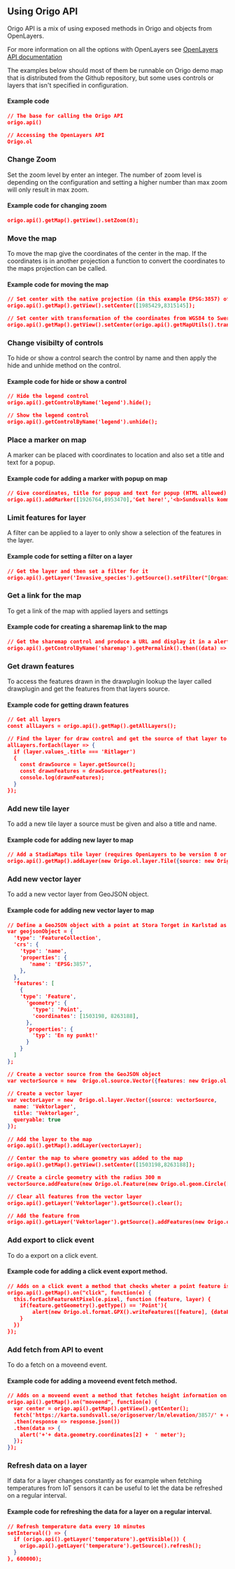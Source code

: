 ## Using Origo API

Origo API is a mix of using exposed methods in Origo and objects from OpenLayers.

For more information on all the options with OpenLayers see [OpenLayers API documentation](https://openlayers.org/en/latest/apidoc/)

The examples below should most of them be runnable on Origo demo map that is distributed from the Github repository, but some uses controls or layers that isn't specified in configuration.

#### Example code

```json
// The base for calling the Origo API
origo.api()

// Accessing the OpenLayers API
Origo.ol
```

### Change Zoom
Set the zoom level by enter an integer. The number of zoom level is depending on the configuration and setting a higher number than max zoom will only result in max zoom.

#### Example code for changing zoom

```json
origo.api().getMap().getView().setZoom(8);
```

### Move the map
To move the map give the coordinates of the center in the map. If the coordinates is in another projection a function to convert the coordinates to the maps projection can be called.

#### Example code for moving the map

```json
// Set center with the native projection (in this example EPSG:3857) of the map
origo.api().getMap().getView().setCenter([1985429,8315145]);

// Set center with transformation of the coordinates from WGS84 to Sweref 99 TM
origo.api().getMap().getView().setCenter(origo.api().getMapUtils().transformCoordinate([13.5,59.38],'EPSG:4326','EPSG:3006'));
```

### Change visibilty of controls
To hide or show a control search the control by name and then apply the hide and unhide method on the control.

#### Example code for hide or show a control

```json
// Hide the legend control
origo.api().getControlByName('legend').hide();

// Show the legend control
origo.api().getControlByName('legend').unhide();
```

### Place a marker on map
A marker can be placed with coordinates to location and also set a title and text for a popup.

#### Example code for adding a marker with popup on map

```json
// Give coordinates, title for popup and text for popup (HTML allowed)
origo.api().addMarker([1926764,8953470],'Get here!','<b>Sundsvalls kommun</b><br/>Norrmalmsgatan 4<br/>851 85 Sundsvall');
```

### Limit features for layer
A filter can be applied to a layer to only show a selection of the features in the layer.

#### Example code for setting a filter on a layer

```json
// Get the layer and then set a filter for it
origo.api().getLayer('Invasive_species').getSource().setFilter("[OrganismGroup] == 'Mamals'");
```

### Get a link for the map
To get a link of the map with applied layers and settings

#### Example code for creating a sharemap link to the map

```json
// Get the sharemap control and produce a URL and display it in a alert dialog.
origo.api().getControlByName('sharemap').getPermalink().then((data) => alert(data));
```

### Get drawn features
To access the features drawn in the drawplugin lookup the layer called drawplugin and get the features from that layers source.

#### Example code for getting drawn features

```json
// Get all layers
const allLayers = origo.api().getMap().getAllLayers();

// Find the layer for draw control and get the source of that layer to get the features.
allLayers.forEach(layer => {
  if (layer.values_.title === 'Ritlager')
  {
    const drawSource = layer.getSource();
    const drawnFeatures = drawSource.getFeatures();
    console.log(drawnFeatures);
  }
});
```

### Add new tile layer
To add a new tile layer a source must be given and also a title and name.

#### Example code for adding new layer to map

```json
// Add a StadiaMaps tile layer (requires OpenLayers to be version 8 or higher)
origo.api().getMap().addLayer(new Origo.ol.layer.Tile({source: new Origo.ol.source.StadiaMaps({layer: 'stamen_watercolor' }), title: 'Stamen', name: 'stamen'}));
```

### Add new vector layer
To add a new vector layer from GeoJSON object.

#### Example code for adding new vector layer to map

```json
// Define a GeoJSON object with a point at Stora Torget in Karlstad as coordinates
var geojsonObject = {
  'type': 'FeatureCollection',
  'crs': {
    'type': 'name',
    'properties': {
       'name': 'EPSG:3857',
    },
  },
  'features': [
    {
    'type': 'Feature',
      'geometry': {
        'type': 'Point',
        'coordinates': [1503198, 8263188],
      },
      'properties': {
        'typ': 'En ny punkt!'
      }
    }
  ]
};

// Create a vector source from the GeoJSON object
var vectorSource = new  Origo.ol.source.Vector({features: new Origo.ol.format.GeoJSON().readFeatures(geojsonObject),});
 
// Create a vector layer
var vectorLayer = new  Origo.ol.layer.Vector({source: vectorSource,
  name: 'Vektorlager',
  title: 'Vektorlager', 
  queryable: true
});
 
// Add the layer to the map
origo.api().getMap().addLayer(vectorLayer);

// Center the map to where geometry was added to the map
origo.api().getMap().getView().setCenter([1503198,8263188]);

// Create a circle geometry with the radius 300 m
vectorSource.addFeature(new Origo.ol.Feature(new Origo.ol.geom.Circle([1503198, 8263188], 300)));

// Clear all features from the vector layer
origo.api().getLayer('Vektorlager').getSource().clear();

// Add the feature from 
origo.api().getLayer('Vektorlager').getSource().addFeatures(new Origo.ol.format.GeoJSON().readFeatures(geojsonObject));
```

### Add export to click event
To do a export on a click event.

#### Example code for adding a click event export method.

```json
// Adds on a click event a method that checks wheter a point feature is clicked on and then makes a GPX export.
origo.api().getMap().on("click", function(e) {
  this.forEachFeatureAtPixel(e.pixel, function (feature, layer) {
    if(feature.getGeometry().getType() == 'Point'){
    	alert(new Origo.ol.format.GPX().writeFeatures([feature], {dataProjection: 'EPSG:4326', featureProjection: 'EPSG:3857'}));
    } 
  })
});
```

### Add fetch from API to event
To do a fetch on a moveend event.

#### Example code for adding a moveend event fetch method.

```json
// Adds on a moveend event a method that fetches height information on center coordinates.
origo.api().getMap().on("moveend", function(e) {
  var center = origo.api().getMap().getView().getCenter();
  fetch('https://karta.sundsvall.se/origoserver/lm/elevation/3857/' + center[0] + '/' + center[1])
  .then(response => response.json())
  .then(data => {
    alert('+'+ data.geometry.coordinates[2] +  ' meter');
  });
});
```

### Refresh data on a layer
If data for a layer changes constantly as for example when fetching temperatures from IoT sensors it can be useful to let the data be refreshed on a regular interval.

#### Example code for refreshing the data for a layer on a regular interval.

```json
// Refresh temperature data every 10 minutes
setInterval(() => {
  if (origo.api().getLayer('temperature').getVisible()) {
    origo.api().getLayer('temperature').getSource().refresh();
  }
}, 600000);
```
